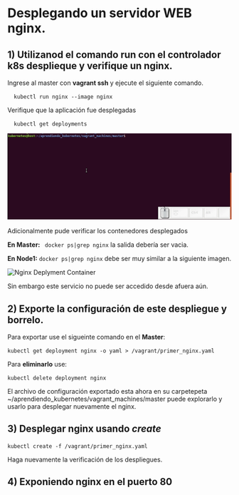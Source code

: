 # Desplegando un servidor WEB nginx.

## 1) Utilizanod el comando run con el controlador k8s desplieque y verifique un nginx.

Ingrese al master con **vagrant ssh** y ejecute el siguiente comando.
```
  kubectl run nginx --image nginx
```

Verifique que la aplicación fue desplegadas

```
  kubectl get deployments
```
![Nginx Deplyment](images/NginxDeployment.gif)

Adicionalmente pude verificar los contenedores desplegados

**En Master:**
``` docker ps|grep nginx``` la salida debería ser vacia.

**En Node1:** ```docker ps|grep nginx``` debe ser muy similar a la siguiente imagen.

![Nginx Deplyment Container](images/NginxDeploymentContainer.png)

Sin embargo este servicio no puede ser accedido desde afuera aún.

## 2) Exporte la configuración de este despliegue y borrelo.

Para exportar use el sigueinte comando en el **Master**:

```
kubectl get deployment nginx -o yaml > /vagrant/primer_nginx.yaml
```

Para **eliminarlo** use:
```
kubectl delete deployment nginx
```

El archivo de configuración exportado esta ahora en su carpetepeta ~/aprendiendo_kubernetes/vagrant_machines/master puede explorarlo y usarlo para desplegar nuevamente el nginx.

## 3) Desplegar **nginx** usando *create*
```
kubectl create -f /vagrant/primer_nginx.yaml
```
Haga nuevamente la verificación de los despliegues.

## 4) Exponiendo nginx en el puerto 80
